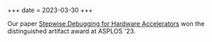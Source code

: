 +++
date = 2023-03-30
+++

Our paper [Stepwise Debugging for Hardware Accelerators](https://griffinberlste.in/pdf/cidr.pdf) won the distinguished artifact award at ASPLOS '23.
